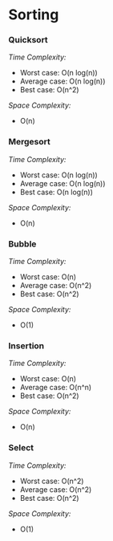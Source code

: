 # Sorting

### Quicksort

*Time Complexity:*
* Worst case: O(n log(n))
* Average case: O(n log(n))
* Best case: O(n^2)

*Space Complexity:*
* O(n)

### Mergesort

*Time Complexity:*
* Worst case: O(n log(n))
* Average case: O(n log(n))
* Best case: O(n log(n))

*Space Complexity:*
* O(n)

### Bubble

*Time Complexity:*
* Worst case: O(n)
* Average case: O(n^2)
* Best case: O(n^2)

*Space Complexity:*
* O(1)

### Insertion

*Time Complexity:*
* Worst case: O(n)
* Average case: O(n^n)
* Best case: O(n^2)

*Space Complexity:*
* O(n)

### Select

*Time Complexity:*
* Worst case: O(n^2)
* Average case: O(n^2)
* Best case: O(n^2)

*Space Complexity:*
* O(1)
